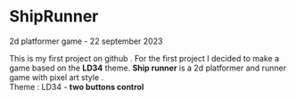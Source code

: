# ShipRunner
2d platformer game - 22 september 2023
<p>This is my first project on github . For the first project I decided to make a game based on the <strong>LD34</strong> theme. <strong>Ship runner</strong> is a 2d platformer and runner game with pixel art style . <br>
Theme : LD34 - <strong>two buttons control</strong></p>

